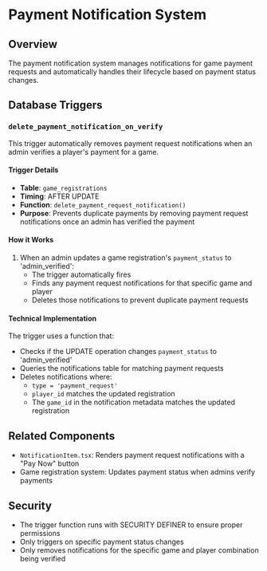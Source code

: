 # Payment Notification System

## Overview
The payment notification system manages notifications for game payment requests and automatically handles their lifecycle based on payment status changes.

## Database Triggers

### `delete_payment_notification_on_verify`
This trigger automatically removes payment request notifications when an admin verifies a player's payment for a game.

#### Trigger Details
- **Table**: `game_registrations`
- **Timing**: AFTER UPDATE
- **Function**: `delete_payment_request_notification()`
- **Purpose**: Prevents duplicate payments by removing payment request notifications once an admin has verified the payment

#### How it Works
1. When an admin updates a game registration's `payment_status` to 'admin_verified':
   - The trigger automatically fires
   - Finds any payment request notifications for that specific game and player
   - Deletes those notifications to prevent duplicate payment requests

#### Technical Implementation
The trigger uses a function that:
- Checks if the UPDATE operation changes `payment_status` to 'admin_verified'
- Queries the notifications table for matching payment requests
- Deletes notifications where:
  - `type = 'payment_request'`
  - `player_id` matches the updated registration
  - The `game_id` in the notification metadata matches the updated registration

## Related Components
- `NotificationItem.tsx`: Renders payment request notifications with a "Pay Now" button
- Game registration system: Updates payment status when admins verify payments

## Security
- The trigger function runs with SECURITY DEFINER to ensure proper permissions
- Only triggers on specific payment status changes
- Only removes notifications for the specific game and player combination being verified
